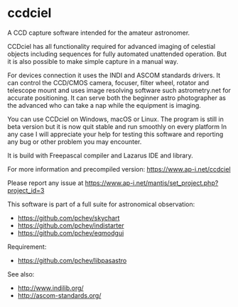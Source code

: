 # ccdciel
A CCD capture software intended for the amateur astronomer.

CCDciel has all functionality required for advanced imaging of celestial objects including sequences for fully automated unattended operation. But it is also possible to make simple capture in a manual way.

For devices connection it uses the INDI and ASCOM standards drivers. It can control the CCD/CMOS camera, focuser, filter wheel, rotator and telescope mount and uses image resolving software such astrometry.net for accurate positioning. It can serve both the beginner astro photographer as the advanced who can take a nap while the equipment is imaging.

You can use CCDciel on Windows, macOS or Linux.
The program is still in beta version but it is now quit stable and run smoothly on every platform
In any case I will appreciate your help for testing this software and reporting any bug or other problem you may encounter. 

It is build with Freepascal compiler and Lazarus IDE and library.

For more information and precompiled version:
https://www.ap-i.net/ccdciel

Please report any issue at https://www.ap-i.net/mantis/set_project.php?project_id=3

This software is part of a full suite for astronomical observation:
- https://github.com/pchev/skychart
- https://github.com/pchev/indistarter
- https://github.com/pchev/eqmodgui

Requirement:
- https://github.com/pchev/libpasastro

See also:
- http://www.indilib.org/ 
- http://ascom-standards.org/
